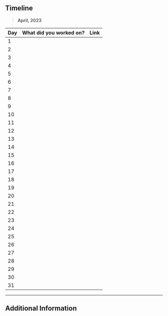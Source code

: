 ## Timeline

> **April, 2023**

|Day|What did you worked on?|Link|
|-------|------|--------|
|1|||
|2|||
|3|||
|4|||
|5|||
|6|||
|7|||
|8|||
|9|||
|10|||
|11|||
|12|||
|13|||
|14|||
|15|||
|16|||
|17|||
|18|||
|19|||
|20|||
|21|||
|22|||
|23|||
|24|||
|25|||Working on cfp-portal |https://github.com/ghanatava/cfp-portal|
|26|||
|27|||
|28|||
|29|||
|30|||
|31|||



---

## Additional Information
